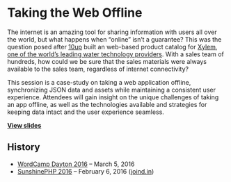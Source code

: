 # Taking the Web Offline

The internet is an amazing tool for sharing information with users all over the world, but what happens when “online” isn’t a guarantee? This was the question posed after [10up](http://10up.com) built an web-based product catalog for [Xylem, one of the world’s leading water technology providers](http://www.xyleminc.com). With a sales team of hundreds, how could we be sure that the sales materials were always available to the sales team, regardless of internet connectivity?

This session is a case-study on taking a web application offline, synchronizing JSON data and assets while maintaining a consistent user experience. Attendees will gain insight on the unique challenges of taking an app offline, as well as the technologies available and strategies for keeping data intact and the user experience seamless.

**[View slides](http://stevegrunwell.github.io/taking-the-web-offline)**

## History

* [WordCamp Dayton 2016](http://dayton.wordcamp.org/2016) – March 5, 2016
* [SunshinePHP 2016](http://2016.sunshinephp.com/) – February 6, 2016 ([joind.in](https://joind.in/talk/8f447))
